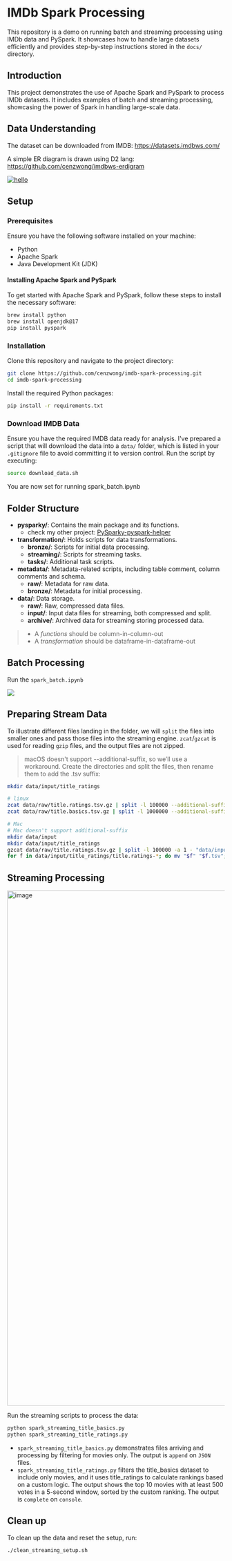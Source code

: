 # IMDb Spark Processing

This repository is a demo on running batch and streaming processing using IMDb data and PySpark. It showcases how to handle large datasets efficiently and provides step-by-step instructions stored in the `docs/` directory.

## Introduction

This project demonstrates the use of Apache Spark and PySpark to process IMDb datasets. It includes examples of batch and streaming processing, showcasing the power of Spark in handling large-scale data.

## Data Understanding

The dataset can be downloaded from IMDB: https://datasets.imdbws.com/

A simple ER diagram is drawn using D2 lang: https://github.com/cenzwong/imdbws-erdigram

[![hello](https://github.com/cenzwong/imdbws-erdigram/blob/main/output/imdb.png?raw=true)](https://github.com/cenzwong/imdbws-erdigram/blob/main/output/imdb.png)

## Setup

### Prerequisites

Ensure you have the following software installed on your machine:

- Python
- Apache Spark
- Java Development Kit (JDK)

#### Installing Apache Spark and PySpark

To get started with Apache Spark and PySpark, follow these steps to install the necessary software:

```sh
brew install python
brew install openjdk@17
pip install pyspark
```

### Installation

Clone this repository and navigate to the project directory:

```sh
git clone https://github.com/cenzwong/imdb-spark-processing.git
cd imdb-spark-processing
```

Install the required Python packages:
```sh
pip install -r requirements.txt
```

### Download IMDB Data
Ensure you have the required IMDB data ready for analysis. I've prepared a script that will download the data into a `data/` folder, which is listed in your `.gitignore` file to avoid committing it to version control.
Run the script by executing:

```sh
source download_data.sh
```

You are now set for running spark_batch.ipynb

## Folder Structure

- **pysparky/**: Contains the main package and its functions.
    - check my other project: [PySparky-pyspark-helper](https://pysparky.github.io/pysparky-pyspark-helper/)
- **transformation/**: Holds scripts for data transformations.
    - **bronze/**: Scripts for initial data processing.
    - **streaming/**: Scripts for streaming tasks.
    - **tasks/**: Additional task scripts.
- **metadata/**: Metadata-related scripts, including table comment, column comments and schema.
    - **raw/**: Metadata for raw data.
    - **bronze/**: Metadata for initial processing.
- **data/**: Data storage.
    - **raw/**: Raw, compressed data files.
    - **input/**: Input data files for streaming, both compressed and split.
    - **archive/**: Archived data for streaming storing processed data.


> - A *functions* should be column-in-column-out
> - A *transformation* should be dataframe-in-dataframe-out

## Batch Processing

Run the `spark_batch.ipynb`

![](https://github.com/cenzwong/imdbws-erdigram/blob/main/output/pipeline_split.png?raw=true)

## Preparing Stream Data

To illustrate different files landing in the folder, we will `split` the files into smaller ones and pass those files into the streaming engine. `zcat`/`gzcat` is used for reading `gzip` files, and the output files are not zipped.

> 
> macOS doesn't support --additional-suffix, so we’ll use a workaround. Create the directories and split the files, then rename them to add the .tsv suffix:

```sh
mkdir data/input/title_ratings

# linux
zcat data/raw/title.ratings.tsv.gz | split -l 100000 --additional-suffix=.tsv - "data/input/title_ratings/title.ratings-"
zcat data/raw/title.basics.tsv.gz | split -l 1000000 --additional-suffix=.tsv - "data/input/title_basics/title.basics-"

# Mac
# Mac doesn't support additional-suffix
mkdir data/input
mkdir data/input/title_ratings
gzcat data/raw/title.ratings.tsv.gz | split -l 100000 -a 1 - "data/input/title_ratings/title.ratings-"
for f in data/input/title_ratings/title.ratings-*; do mv "$f" "$f.tsv"; done
```

## Streaming Processing


<img width="1192" alt="image" src="https://github.com/user-attachments/assets/bf2358a9-ab63-4ede-a0c9-3ebcee21a324">


Run the streaming scripts to process the data:

```bash
python spark_streaming_title_basics.py
python spark_streaming_title_ratings.py
```

- `spark_streaming_title_basics.py` demonstrates files arriving and processing by filtering for movies only. The output is `append` on `JSON` files.
- `spark_streaming_title_ratings.py` filters the title_basics dataset to include only movies, and it uses title_ratings to calculate rankings based on a custom logic. The output shows the top 10 movies with at least 500 votes in a 5-second window, sorted by the custom ranking. The output is `complete` on `console`.

## Clean up
To clean up the data and reset the setup, run:

```bash
./clean_streaming_setup.sh
```

